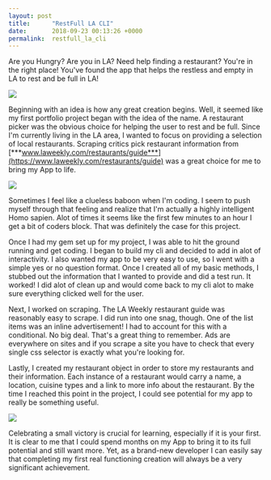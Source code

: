 ```yaml
---
layout: post
title:      "RestFull LA CLI"
date:       2018-09-23 00:13:26 +0000
permalink:  restfull_la_cli
---
```



Are you Hungry? Are you in LA? Need help finding a restaurant? You're in the right place! You've found the app that helps the restless and empty in LA to rest and be full in LA!

![](https://media1.tenor.com/images/d2c70e7550051236ec3d1ae0449c9976/tenor.gif?itemid=3473685)

Beginning with an idea is how any great creation begins. Well, it seemed like my first portfolio project began with the idea of the name. A restaurant picker was the obvious choice for helping the user to rest and be full. Since I'm currently living in the LA area, I wanted to focus on providing a selection of local restaurants. Scraping critics pick restaurant information from [***www.laweekly.com/restaurants/guide***](https://www.laweekly.com/restaurants/guide) was a great choice for me to bring my App to life.

![](https://media1.tenor.com/images/c0c2264911d8cd4a688acd0542240f95/tenor.gif?itemid=7603564)

Sometimes I feel like a clueless baboon when I'm coding. I seem to push myself through that feeling and realize that I'm actually a highly intelligent Homo sapien. Alot of times it seems like the first few minutes to an hour I get a bit of coders block. That was definitely the case for this project.

Once I had my gem set up for my project, I was able to hit the ground running and get coding. I began to build my cli and decided to add in alot of interactivity. I also wanted my app to be very easy to use, so I went with a simple yes or no question format. Once I created all of my basic methods, I stubbed out the information that I wanted to provide and did a test run. It worked! I did alot of clean up and would come back to my cli alot to make sure everything clicked well for the user.

Next, I worked on scraping. The LA Weekly restaurant guide was reasonably easy to scrape. I did run into one snag, though. One of the list items was an inline advertisement! I had to account for this with a conditional. No big deal. That's a great thing to remember. Ads are everywhere on sites and if you scrape a site you have to check that every single css selector is exactly what you're looking for.

Lastly, I created my restaurant object in order to store my restaurants and their information. Each instance of a restaurant would carry a name, a location, cuisine types and a link to more info about the restaurant. By the time I reached this point in the project, I could see potential for my app to really be something useful.

![](https://media.giphy.com/media/HTeC2galm8oj6/giphy.gif)

Celebrating a small victory is crucial for learning, especially if it is your first. It is clear to me that I could spend months on my App to bring it to its full potential and still want more. Yet, as a brand-new developer I can easily say that completing my first real functioning creation will always be a very significant achievement.


